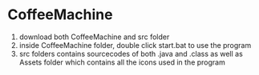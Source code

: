 # CoffeeMachine

1. download both CoffeeMachine and src folder
2. inside CoffeeMachine folder, double click start.bat to use the program
3. src folders contains sourcecodes of both .java and .class as well as Assets folder which contains all the icons used in the program

